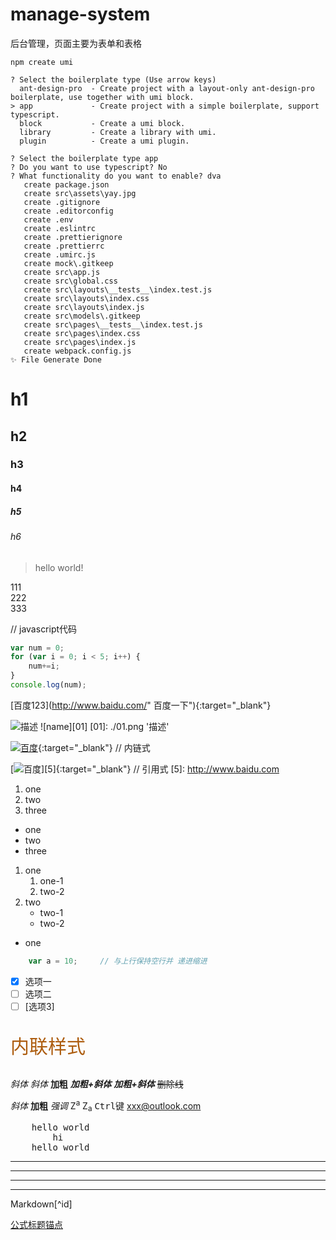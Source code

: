 # manage-system
 后台管理，页面主要为表单和表格

```
npm create umi

? Select the boilerplate type (Use arrow keys)
  ant-design-pro  - Create project with a layout-only ant-design-pro boilerplate, use together with umi block.
> app             - Create project with a simple boilerplate, support typescript.
  block           - Create a umi block.
  library         - Create a library with umi.
  plugin          - Create a umi plugin.

? Select the boilerplate type app
? Do you want to use typescript? No
? What functionality do you want to enable? dva
   create package.json
   create src\assets\yay.jpg
   create .gitignore
   create .editorconfig
   create .env
   create .eslintrc
   create .prettierignore
   create .prettierrc
   create .umirc.js
   create mock\.gitkeep
   create src\app.js
   create src\global.css
   create src\layouts\__tests__\index.test.js
   create src\layouts\index.css
   create src\layouts\index.js
   create src\models\.gitkeep
   create src\pages\__tests__\index.test.js
   create src\pages\index.css
   create src\pages\index.js
   create webpack.config.js
✨ File Generate Done
```

# h1

## h2

### h3

#### h4

##### h5

###### h6

> hello world!

<div>
    <div>111</div>
    <div>222</div>
    <div>333</div>
</div>


// javascript代码
```javascript
var num = 0;
for (var i = 0; i < 5; i++) {
    num+=i;
}
console.log(num);
```
[百度123](http://www.baidu.com/" 百度一下"){:target="_blank"}   

![](./01.png '描述')
![name][01]
[01]: ./01.png '描述'

[![](./01.png '百度')](http://www.baidu.com){:target="_blank"}        // 内链式

[![](./01.png '百度')][5]{:target="_blank"}                       // 引用式
[5]: http://www.baidu.com 

1. one
2. two
3. three

* one
* two
* three

1. one
   1. one-1
    1. two-2
2. two 
    * two-1
    * two-2


* one

```javascript
    var a = 10;     // 与上行保持空行并 递进缩进
```

- [x] 选项一
- [ ] 选项二  
- [ ]  [选项3]

<p style="color: #AD5D0F;font-size: 30px; font-family: '宋体';">内联样式</p>

*斜体* _斜体_ **加粗** ***加粗+斜体*** **_加粗+斜体_** ~~删除线~~

<i>斜体</i> <b>加粗</b> <em>强调</em> Z<sup>a</sup> Z<sub>a</sub> <kbd>Ctrl键</kbd> <xxx@outlook.com>

<pre>
    hello world 
        hi
    hello world 
</pre>

***
---
* * *

***

Markdown[^id]

[公式标题锚点](#id)